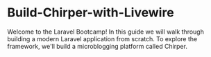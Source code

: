 # Build-Chirper-with-Livewire
 Welcome to the Laravel Bootcamp! In this guide we will walk through building a modern Laravel application from scratch. To explore the framework, we'll build a microblogging platform called Chirper.
